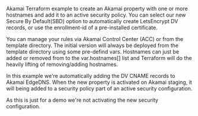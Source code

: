Akamai Terraform example to create an Akamai property with one or more hostnames and add it to an active security policy.
You can select our new Secure By Default(SBD) option to automatically create LetsEncrypt DV records, or use the enrollment-id of a pre-installed certificate.

You can manage your rules via Akamai Control Center (ACC) or from the template directory. The initial version will always be deployed from the template directory using some pre-defind vars. Hostnames can just be added or removed from to the var.hostnames[] list and Terraform will do the heavily lifting of removing/adding hostnames.

In this example we're automatically adding the DV CNAME records to Akamai EdgeDNS. 
When the new property is activated on Akamai staging, it will being added to a security policy part of an active security configuration. 

As this is just for a demo we're not activating the new security configuration.
